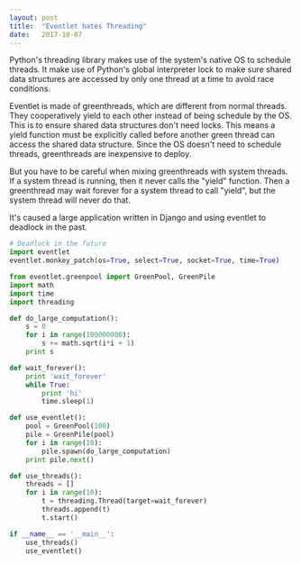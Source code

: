 ```yaml
---
layout: post
title:  "Eventlet hates Threading"
date:   2017-10-07
---
```


Python's threading library makes use of the system's native OS to schedule threads. It make use of Python's global interpreter lock to make sure shared data structures are accessed by only one thread at a time to avoid race conditions.

Eventlet is made of greenthreads, which are different from normal threads. They cooperatively yield to each other instead of being schedule by the OS. This is to ensure shared data structures don't need locks. This means a yield function must be explicitly called before another green thread can access the shared data structure. Since the OS doesn't need to schedule threads, greenthreads are inexpensive to deploy.

But you have to be careful when mixing greenthreads with system threads. If a system thread is running, then it never calls the "yield" function. Then a greenthread may wait forever for a system thread to call "yield", but the system thread will never do that.

It's caused a large application written in Django and using eventlet to deadlock in the past.

```py
# Deadlock in the future
import eventlet
eventlet.monkey_patch(os=True, select=True, socket=True, time=True)

from eventlet.greenpool import GreenPool, GreenPile
import math
import time
import threading

def do_large_computation():
	s = 0
	for i in range(100000000):
		s += math.sqrt(i*i + 1)
	print s

def wait_forever():
	print 'wait_forever'
	while True:
		print 'hi'
		time.sleep(1)

def use_eventlet():
	pool = GreenPool(100)
	pile = GreenPile(pool)
	for i in range(10):
		pile.spawn(do_large_computation)
	print pile.next()

def use_threads():
	threads = []
	for i in range(10):
	    t = threading.Thread(target=wait_forever)
	    threads.append(t)
	    t.start()

if __name__ == '__main__':
	use_threads()
	use_eventlet()
```
